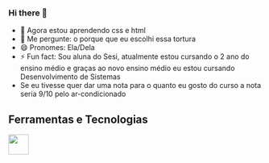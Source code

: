 ### Hi there 👋

<!--
**loisagaymeplays/loisagaymeplays** is a ✨ _special_ ✨ repository because its `README.md` (this file) appears on your GitHub profile.

Here are some ideas to get you started:


-->
- 🌱 Agora estou aprendendo css e html
- 💬 Me pergunte: o porque que eu escolhi essa tortura
- 😄 Pronomes: Ela/Dela
- ⚡ Fun fact: Sou aluna do Sesi, atualmente estou cursando o 2 ano do ensino médio e graças ao novo ensino médio eu estou cursando Desenvolvimento de Sistemas
- Se eu tivesse quer dar uma nota para o quanto eu gosto do curso a nota seria 9/10 pelo ar-condicionado

## Ferramentas e Tecnologias

<img src="https://cdn.jsdelivr.net/gh/devicons/devicon/icons/github/github-original-wordmark.svg" width="40" height="40"/>
